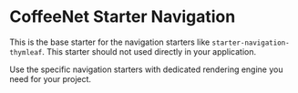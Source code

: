 # CoffeeNet Starter Navigation

This is the base starter for the navigation starters like `starter-navigation-thymleaf`.
This starter should not used directly in your application.

Use the specific navigation starters with dedicated rendering engine you need for your project.